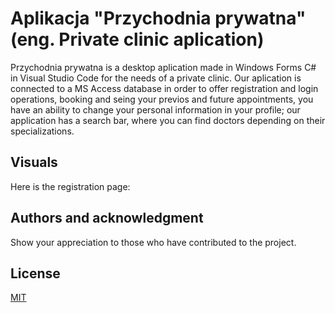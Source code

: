 # Aplikacja "Przychodnia prywatna" (eng. Private clinic aplication)

Przychodnia prywatna is a desktop aplication made in Windows Forms C# in Visual Studio Code for the needs of a private clinic. Our aplication is connected to a MS Access database in order to offer registration and login operations, booking and seing your previos and future appointments, you have an ability to change your personal information in your profile; our application has a search bar, where you can find doctors depending on their specializations.

## Visuals
Here is the registration page:


## Authors and acknowledgment
Show your appreciation to those who have contributed to the project.

## License

[MIT](https://choosealicense.com/licenses/mit/)
